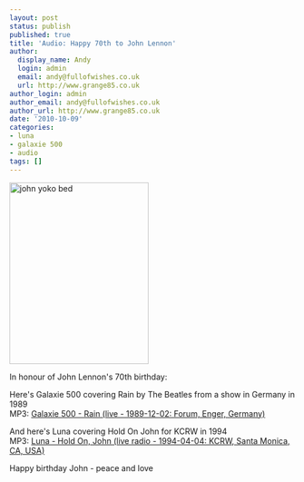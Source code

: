 ```yaml
---
layout: post
status: publish
published: true
title: 'Audio: Happy 70th to John Lennon'
author:
  display_name: Andy
  login: admin
  email: andy@fullofwishes.co.uk
  url: http://www.grange85.co.uk
author_login: admin
author_email: andy@fullofwishes.co.uk
author_url: http://www.grange85.co.uk
date: '2010-10-09'
categories:
- luna
- galaxie 500
- audio
tags: []
---
```

<div class="col-md-3 float-right">
	<a data-flickr-embed="true" href="https://www.flickr.com/photos/31243053@N03/3381033468/" title="john yoko bed"><img src="https://live.staticflickr.com/3539/3381033468_23588e1022_n.jpg" width="245" height="320" alt="john yoko bed"></a><script async src="//embedr.flickr.com/assets/client-code.js" charset="utf-8"></script>
</div>

In honour of John Lennon&#39;s 70th birthday:

Here&#39;s Galaxie 500 covering Rain by The Beatles from a show in Germany in 1989  
MP3: [Galaxie 500 - Rain (live - 1989-12-02: Forum, Enger, Germany)](http://www.box.net/shared/pi064amf3s)

And here&#39;s Luna covering Hold On John for KCRW in 1994  
MP3: [Luna - Hold On, John (live radio - 1994-04-04: KCRW, Santa Monica, CA, USA)](http://www.box.net/shared/vorjdibxyy)

Happy birthday John - peace and love
